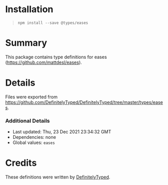 # Installation
> `npm install --save @types/eases`

# Summary
This package contains type definitions for eases (https://github.com/mattdesl/eases).

# Details
Files were exported from https://github.com/DefinitelyTyped/DefinitelyTyped/tree/master/types/eases.

### Additional Details
 * Last updated: Thu, 23 Dec 2021 23:34:32 GMT
 * Dependencies: none
 * Global values: `eases`

# Credits
These definitions were written by [DefinitelyTyped](https://github.com/DefinitelyTyped).
